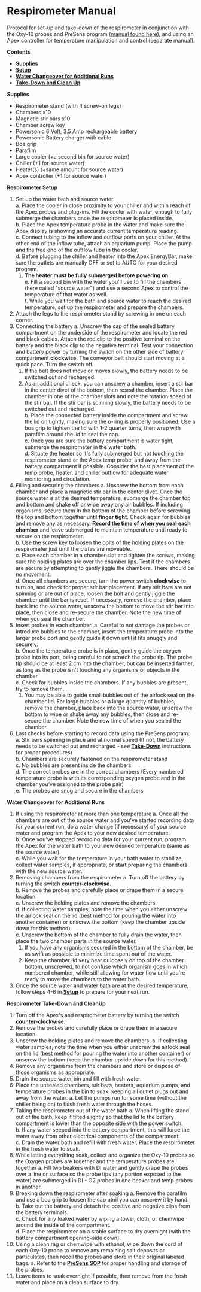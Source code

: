 # Respirometer Manual

Protocol for set-up and take-down of the respirometer in conjunction with the Oxy-10 probes and PreSens program ([manual found here](/PreSens_SOP.md)), and using an Apex controller for temperature manipulation and control (separate manual).


**Contents**
- [**Supplies**](#Supplies)
- [**Setup**](#Setup)
- [**Water Changeover for Additional Runs**](#Water_Change)
- [**Take-Down and Clean Up**](#Take-Down)


<a name="Supplies"></a> **Supplies**

- Respirometer stand (with 4 screw-on legs)
- Chambers x10
- Magnetic stir bars x10
- Chamber screw key
- Powersonic 6 Volt, 3.5 Amp rechargeable battery
- Powersonic Battery charger with cable
- Boa grip
- Parafilm
- Large cooler (+a second bin for source water)
- Chiller (+1 for source water)
- Heater(s) (+same amount for source water)
- Apex controller (+1 for source water)


<a name="Setup"></a> **Respirometer Setup**

1. Set up the water bath and source water  
  a. Place the cooler in close proximity to your chiller and within reach of the Apex probes and plug-ins.  Fill the cooler with water, enough to fully submerge the chambers once the respirometer is placed inside.  
  b. Place the Apex temperature probe in the water and make sure the Apex display is showing an accurate current temperature reading.  
  c. Connect tubing to the inflow and outflow ports on your chiller.  At the other end of the inflow tube, attach an aquarium pump.  Place the pump and the free end of the outflow tube in the cooler.  
  d. Before plugging the chiller and heater into the Apex EnergyBar, make sure the outlets are manually OFF or set to AUTO for your desired program.  
    1. **The heater must be fully submerged before powering on**  
  e. Fill a second bin with the water you'll use to fill the chambers (here called "source water") and use a second Apex to control the temperature of that water as well.  
  f. While you wait for the bath and source water to reach the desired temperature, set up the respirometer and prepare the chambers.  
1. Attach the legs to the respirometer stand by screwing in one on each corner.
1. Connecting the battery
  a. Unscrew the cap of the sealed battery compartment on the underside of the respirometer and locate the red and black cables.  Attach the red clip to the positive terminal on the battery and the black clip to the negative terminal.  Test your connection and battery power by turning the switch on the other side of battery compartment **clockwise**.  The conveyor belt should start moving at a quick pace.  Turn the switch off.  
    1. If the belt does not move or moves slowly, the battery needs to be switched out and recharged.  
    2. As an additional check, you can unscrew a chamber, insert a stir bar in the center divet of the bottom, then reseal the chamber.  Place the chamber in one of the chamber slots and note the rotation speed of the stir bar.  If the stir bar is spinning slowly, the battery needs to be switched out and recharged.  
  b. Place the connected battery inside the compartment and screw the lid on tightly, making sure the o-ring is properly positioned.  Use a boa grip to tighten the lid with 1-2 quarter turns, then wrap with parafilm around the lid to seal the cap.    
  c. Once you are sure the battery compartment is water tight, submerge the respirometer in the water bath.  
  d. Situate the heater so it's fully submerged but not touching the respirometer stand or the Apex temp probe, and away from the battery compartment if possible.  Consider the best placement of the temp probe, heater, and chiller outflow for adequate water monitoring and circulation.  
1. Filling and securing the chambers
  a. Unscrew the bottom from each chamber and place a magnetic stir bar in the center divet. Once the source water is at the desired temperature, submerge the chamber top and bottom and shake off or wipe away any air bubbles.  If including organisms, secure them in the bottom of the chamber before screwing the top and bottom together until **finger tight**.  Check again for bubbles and remove any as necessary.  **Record the time of when you seal each chamber** and leave submerged to maintain temperature until ready to secure on the respirometer.  
  b. Use the screw key to loosen the bolts of the holding plates on the respirometer just until the plates are moveable.  
  c. Place each chamber in a chamber slot and tighten the screws, making sure the holding plates are over the chamber lips.  Test if the chambers are secure by attempting to gently jiggle the chambers.  There should be no movement.  
  d. Once all chambers are secure, turn the power switch **clockwise** to turn on, and check for proper stir bar placement.  If any stir bars are not spinning or are out of place, loosen the bolt and gently jiggle the chamber until the bar is reset.  If necessary, remove the chamber, place back into the source water, unscrew the bottom to move the stir bar into place, then close and re-secure the chamber.  Note the new time of when you seal the chamber.  
1. Insert probes in each chamber.
  a. Careful to not damage the probes or introduce bubbles to the chamber, insert the temperature probe into the larger probe port and gently guide it down until it fits snuggly and securely.  
  b. Once the temperature probe is in place, gently guide the oxygen probe into its port, being careful to not scratch the probe tip.  The probe tip should be at least 2 cm into the chamber, but can be inserted farther, as long as the probe isn't touching any organisms or objects in the chamber.  
  c. Check for bubbles inside the chambers.  If any bubbles are present, try to remove them.  
    1. You may be able to guide small bubbles out of the airlock seal on the chamber lid.  For large bubbles or a large quantity of bubbles, remove the chamber, place back into the source water, unscrew the bottom to wipe or shake away any bubbles, then close and re-secure the chamber.  Note the new time of when you sealed the chamber.  
1. Last checks before starting to record data using the PreSens program:
  a. Stir bars spinning in place and at normal speed (If not, the battery needs to be switched out and recharged - see [**Take-Down**](#Take-Down) instructions for proper procedures)  
  b. Chambers are securely fastened on the respirometer stand  
  c. No bubbles are present inside the chambers  
  d. The correct probes are in the correct chambers (Every numbered temperature probe is with its corresponding oxygen probe and in the chamber you've assigned to the probe pair)  
  e. The probes are snug and secure in the chambers  


<a name="Water_Change"></a> **Water Changeover for Additional Runs**

1. If using the respirometer at more than one temperature
  a. Once all the chambers are out of the source water and you've started recording data for your current run, do a water change (if necessary) of your source water and program the Apex to your new desired temperature.  
  b. Once you've stopped recording data for your current run, program the Apex for the water bath to your new desried temperature (same as the source water).  
  c. While you wait for the temperature in your bath water to stabilize, collect water samples, if appropriate, or start preparing the chambers with the new source water.  
1. Removing chambers from the respirometer
  a. Turn off the battery by turning the switch **counter-clockwise**.  
  b. Remove the probes and carefully place or drape them in a secure location.  
  c. Unscrew the holding plates and remove the chambers.  
  d. If collecting water samples, note the time when you either unscrew the airlock seal on the lid (best method for pouring the water into another container) or unscrew the bottom (keep the chamber upside down for this method).  
  e. Unscrew the bottom of the chamber to fully drain the water, then place the two chamber parts in the source water.  
    1. If you have any organisms secured in the bottom of the chamber, be as swift as possible to minimize time spent out of the water.  
    2. Keep the chamber lid very near or loosely on top of the chamber bottom, unscrewed, to not confuse which organism goes in which numbered chamber, while still allowing for water flow until you're ready to move the chambers to the water bath.
1. Once the source water and water bath are at the desired temperature, follow steps 4-6 in [**Setup**](#Setup) to prepare for your next run.  
    

<a name="Take-Down"></a> **Respirometer Take-Down and CleanUp**

1. Turn off the Apex's and respirometer battery by turning the switch **counter-clockwise**.
1. Remove the probes and carefully place or drape them in a secure location.
1. Unscrew the holding plates and remove the chambers.
  a. If collecting water samples, note the time when you either unscrew the airlock seal on the lid (best method for pouring the water into another container) or unscrew the bottom (keep the chamber upside down for this method).  
1. Remove any organisms from the chambers and store or dispose of those organisms as appropriate.
1. Drain the source water bin and fill with fresh water.
1. Place the unsealed chambers, stir bars, heaters, aquarium pumps, and temperature probes in the bin to soak, keeping all outlet plugs out and away from the water.
  a. Let the pumps run for some time (without the chiller being on) to flush fresh water through the hoses.  
1. Taking the respirometer out of the water bath
  a. When lifting the stand out of the bath, keep it tilted slightly so that the lid to the battery compartment is lower than the opposite side with the power switch.  
  b. If any water seeped into the battery compartment, this will force the water away from other electrical components of the compartment.  
  c. Drain the water bath and refill with fresh water.  Place the respirometer in the fresh water to soak.  
1. While letting everything soak, collect and organize the Oxy-10 probes so the Oxygen probes are together and the temperature probes are together
  a. Fill two beakers with DI water and gently drape the probes over a line or surface so the probe tips (any portion exposed to the water) are submerged in DI - O2 probes in one beaker and temp probes in another.  
1. Breaking down the respirometer after soaking
  a. Remove the parafilm and use a boa grip to loosen the cap utnil you can unscrew it by hand.  
  b. Take out the battery and detach the positive and negative clips from the battery terminals.  
  c. Check for any leaked water by wiping a towel, cloth, or chemwipe around the inside of the compartment.  
  d. Place the respirometer on a stable surface to dry overnight (with the battery compartment opening-side down).  
1. Using a clean rag or chemwipe with ethanol, wipe down the cord of each Oxy-10 probe to remove any remaining salt deposits or particulates, then recoil the probes and store in their original labeled bags.
  a. Refer to the [**PreSens SOP**](/PreSens_SOP.md) for proper handling and storage of the probes.  
1. Leave items to soak overnight if possible, then remove from the fresh water and place on a clean surface to dry.